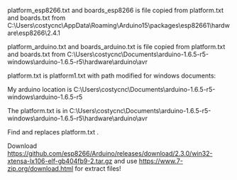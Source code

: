platform_esp8266.txt and boards_esp8266 is file copied from  platform.txt and boards.txt from 
C:\Users\costycnc\AppData\Roaming\Arduino15\packages\esp82661\hardware\esp8266\2.4.1

platform_arduino.txt and boards_arduino.txt is file copied from platform.txt and boards.txt from
C:\Users\costycnc\Documents\arduino-1.6.5-r5-windows\arduino-1.6.5-r5\hardware\arduino\avr



platform.txt is platform1.txt with path modified for windows documents:



My arduino location is C:\Users\costycnc\Documents\arduino-1.6.5-r5-windows\arduino-1.6.5-r5

The platform.txt is in C:\Users\costycnc\Documents\arduino-1.6.5-r5-windows\arduino-1.6.5-r5\hardware\arduino\avr

Find and replaces platform.txt .

Download https://github.com/esp8266/Arduino/releases/download/2.3.0/win32-xtensa-lx106-elf-gb404fb9-2.tar.gz and use https://www.7-zip.org/download.html for extract files!


